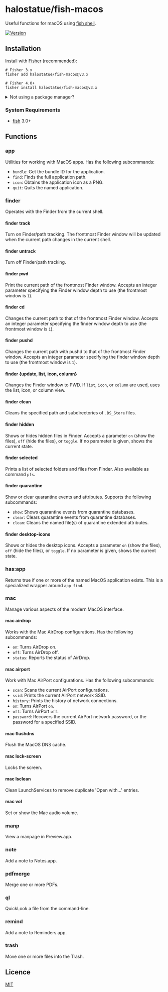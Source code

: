 # halostatue/fish-macos

Useful functions for macOS using [fish shell][fish].

[![Version][version]](https://github.com/halostatue/fish-macos/releases)

## Installation

Install with [Fisher][fisher] (recommended):

```fish
# Fisher 3.x
fisher add halostatue/fish-macos@v3.x

# Fisher 4.0+
fisher install halostatue/fish-macos@v3.x
```

<details>
<summary>Not using a package manager?</summary>

---

Copy `functions/*.fish` to your fish configuration directory preserving the
directory structure.

</details>

### System Requirements

- [fish][fish] 3.0+

## Functions

### app

Utilities for working with MacOS apps. Has the following subcommands:

- `bundle`: Get the bundle ID for the application.
- `find`: Finds the full application path.
- `icon`: Obtains the application icon as a PNG.
- `quit`: Quits the named application.

### finder

Operates with the Finder from the current shell.

#### finder track

Turn on Finder/path tracking. The frontmost Finder window will be updated
when the current path changes in the current shell.

#### finder untrack

Turn off Finder/path tracking.

#### finder pwd

Print the current path of the frontmost Finder window. Accepts an integer
parameter specifying the Finder window depth to use (the frontmost window is
`1`).

#### finder cd

Changes the current path to that of the frontmost Finder window.
Accepts an integer parameter specifying the finder window depth to use (the
frontmost window is `1`).

#### finder pushd

Changes the current path with pushd to that of the frontmost
Finder window. Accepts an integer parameter specifying the finder window
depth to use (the frontmost window is `1`).

#### finder {update, list, icon, column}

Changes the Finder window to PWD. If `list`, `icon`, or `column` are used,
uses the list, icon, or column view.

#### finder clean

Cleans the specified path and subdirectories of `.DS_Store` files.

#### finder hidden

Shows or hides hidden files in Finder. Accepts a parameter `on` (show the
files), `off` (hide the files), or `toggle`. If no parameter is given,
shows the current state.

#### finder selected

Prints a list of selected folders and files from Finder. Also
available as command `pfs`.

#### finder quarantine

Show or clear quarantine events and attributes. Supports the following
subcommands:

- `show`: Shows quarantine events from quarantine databases.
- `clear`: Clears quarantine events from quarantine databases.
- `clean`: Cleans the named file(s) of quarantine extended attributes.

#### finder desktop-icons

Shows or hides the desktop icons. Accepts a parameter `on` (show the
files), `off` (hide the files), or `toggle`. If no parameter is given,
shows the current state.

### has:app

Returns true if one or more of the named MacOS application exists. This is a
specialized wrapper around `app find`.

### mac

Manage various aspects of the modern MacOS interface.

#### mac airdrop

Works with the Mac AirDrop configurations. Has the following subcommands:

- `on`: Turns AirDrop on.
- `off`: Turns AirDrop off.
- `status`: Reports the status of AirDrop.

#### mac airport

Work with Mac AirPort configurations. Has the following subcommands:

- `scan`: Scans the current AirPort configurations.
- `ssid`: Prints the current AirPort network SSID.
- `history`: Prints the history of network connections.
- `on`: Turns AirPort `on`.
- `off`: Turns AirPort `off`.
- `password`: Recovers the current AirPort network password, or the password for
  a specified SSID.

#### mac flushdns

Flush the MacOS DNS cache.

#### mac lock-screen

Locks the screen.

#### mac lsclean

Clean LaunchServices to remove duplicate 'Open with...' entries.

#### mac vol

Set or show the Mac audio volume.

### manp

View a manpage in Preview.app.

### note

Add a note to Notes.app.

### pdfmerge

Merge one or more PDFs.

### ql

QuickLook a file from the command-line.

### remind

Add a note to Reminders.app.

### trash

Move one or more files into the Trash.

## Licence

[MIT](LICENCE.md)

[version]: https://img.shields.io/github/tag/halostatue/fish-macos.svg?label=Version
[fisher]: https://github.com/jorgebucaran/fisher
[fish]: https://github.com/fish-shell/fish-shell
